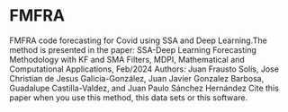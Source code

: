 # FMFRA
FMFRA code forecasting for Covid using SSA and Deep Learning.The method is presented in the paper:
SSA-Deep Learning Forecasting Methodology with KF and SMA Filters, MDPI, Mathematical and Computational Applications, Feb/2024
Authors: Juan Frausto Solis, Jose Christian de Jesus Galicia-González, Juan Javier Gonzalez Barbosa, Guadalupe Castilla-Valdez, 
and Juan Paulo Sánchez Hernández
Cite this paper when you use this method, this data sets or this software.
